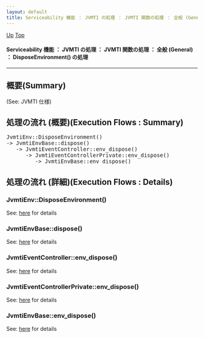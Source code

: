 ```yaml
---
layout: default
title: Serviceability 機能 ： JVMTI の処理 ： JVMTI 関数の処理 ： 全般 (General) ： DisposeEnvironment() の処理  
---
```

[Up](noh4kNMurg.html) [Top](../index.html)

#### Serviceability 機能 ： JVMTI の処理 ： JVMTI 関数の処理 ： 全般 (General) ： DisposeEnvironment() の処理  

--- 
## 概要(Summary)
(See: JVMTI 仕様)

## 処理の流れ (概要)(Execution Flows : Summary)
<div class="flow-abst"><pre>
JvmtiEnv::DisposeEnvironment()
-&gt; JvmtiEnvBase::dispose()
   -&gt; JvmtiEventController::env_dispose()
      -&gt; JvmtiEventControllerPrivate::env_dispose()
         -&gt; JvmtiEnvBase::env_dispose()
</pre></div>

## 処理の流れ (詳細)(Execution Flows : Details)
### JvmtiEnv::DisposeEnvironment()
See: [here](no2935s_F.html) for details
### JvmtiEnvBase::dispose()
See: [here](no29355JM.html) for details
### JvmtiEventController::env_dispose()
See: [here](no2935GUS.html) for details
### JvmtiEventControllerPrivate::env_dispose()
See: [here](no2935TeY.html) for details
### JvmtiEnvBase::env_dispose()
See: [here](no2935goe.html) for details






